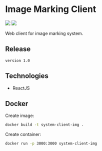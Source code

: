 # Image Marking Client
![](https://shields.io/badge/ReactJS-yellow) ![](https://shields.io/badge/v1.0-purple)

Web client for image marking system.

## Release

`
version 1.0
`

## Technologies

- ReactJS

## Docker

Create image:
```bash
docker build -t system-client-img .
```

Create container:
```bash
docker run -p 3000:3000 system-client-img
```